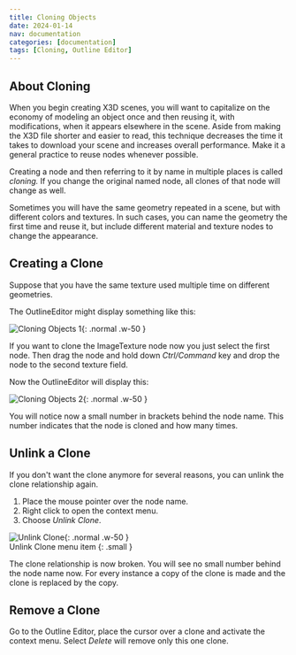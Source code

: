 ```yaml
---
title: Cloning Objects
date: 2024-01-14
nav: documentation
categories: [documentation]
tags: [Cloning, Outline Editor]
---
```

## About Cloning

When you begin creating X3D scenes, you will want to capitalize on the economy of modeling an object once and then reusing it, with modifications, when it appears elsewhere in the scene. Aside from making the X3D file shorter and easier to read, this technique decreases the time it takes to download your scene and increases overall performance. Make it a general practice to reuse nodes whenever possible.

Creating a node and then referring to it by name in multiple places is called *cloning.* If you change the original named node, all clones of that node will change as well.

Sometimes you will have the same geometry repeated in a scene, but with different colors and textures. In such cases, you can name the geometry the first time and reuse it, but include different material and texture nodes to change the appearance.

## Creating a Clone

Suppose that you have the same texture used multiple time on different geometries.

The OutlineEditor might display something like this:

![Cloning Objects 1](/assets/img/documentation/cloning-objects-1.png){: .normal .w-50 }

If you want to clone the ImageTexture node now you just select the first node. Then drag the node and hold down *Ctrl/Command* key and drop the node to the second texture field.

Now the OutlineEditor will display this:

![Cloning Objects 2](/assets/img/documentation/cloning-objects-2.png){: .normal .w-50 }

You will notice now a small number in brackets behind the node name. This number indicates that the node is cloned and how many times.

## Unlink a Clone

If you don't want the clone anymore for several reasons, you can unlink the clone relationship again.

1. Place the mouse pointer over the node name.
2. Right click to open the context menu.
3. Choose *Unlink Clone*.

![Unlink Clone](/assets/img/documentation/unlink-clone.png){: .normal .w-50 }
<br>Unlink Clone menu item
{: .small }

The clone relationship is now broken. You will see no small number behind the node name now. For every instance a copy of the clone is made and the clone is replaced by the copy.

## Remove a Clone

Go to the Outline Editor, place the cursor over a clone and activate the context menu. Select *Delete* will remove only this one clone.
